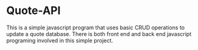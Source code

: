 # Quote-API
This is a simple javascript program that uses basic CRUD operations to update a quote database. There is both front end and back end javascript programing involved in this simple project. 
